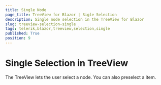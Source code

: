 ```yaml
---
title: Single Node
page_title: TreeView for Blazor | Sigle Selection
description: Single node selection in the TreeView for Blazor
slug: treeview-selection-single
tags: telerik,blazor,treeview,selection,single
published: True
position: 9
---
```


# Single Selection in TreeView

The TreeView lets the user select a node. You can also preselect a item.
